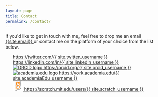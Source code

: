 ```yaml
---
layout: page
title: Contact
permalink: /contact/
---
```


If you'd like to get in touch with me, feel free to drop me an email <a href="mailto:{{site.email}}" >
{{site.email}} </a> or contact me on the platform of your choice from the list below.

<ul style="list-style:none">
  <li>
    <a href="https://twitter.com/{{ site.twitter_username }}">
      <i class="fa fa-twitter-square fa-2x"></i> https://twitter.com/{{ site.twitter_username }}
    </a>
  </li>

  <li>
    <a href="https://linkedin.com/in/{{ site.linkedin_username }}">
      <i class="fa fa-linkedin-square fa-2x"></i> https://linkedin.com/in/{{ site.linkedin_username }}
    </a>
  </li>

  <li>
    <a href="https://orcid.org/{{ site.orcid_username }}">
      <a href="http://orcid.org/{{ site.orcid_username }}"><img alt="ORCID logo" src="http://orcid.org/sites/default/files/images/orcid_32x32.png" width="32" height="32"/> https://orcid.org/{{ site.orcid_username }}</a>
    </a>
  </li>


  <li>
    <a href="https://york.academia.edu/{{ site.academiaEdu_username }}">
      <img alt="academia.edu logo" src="https://a.academia-assets.com/images/academia-logo-redesign-2015-A.svg" width="32" height="32" /> https://york.academia.edu/{{ site.academiaEdu_username }}
    </a>
  </li>

  <li>
    <a href="https://scratch.mit.edu/users/{{ site.scratch_username }}">
      <img alt="Scratch Cat Logo" src="/files/images/scratchS.png" width="32" height="32" /> https://scratch.mit.edu/users/{{ site.scratch_username }}
    </a>
  </li>
  </ul>
